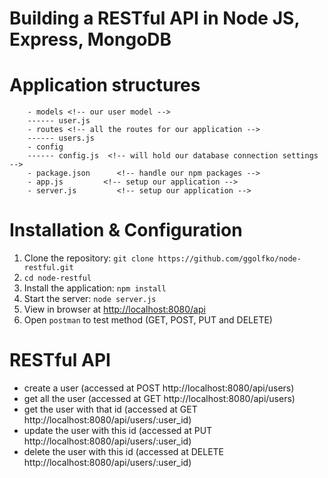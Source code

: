 # Building a RESTful API in Node JS, Express, MongoDB
# Application structures
```
    - models <!-- our user model -->
    ------ user.js  
    - routes <!-- all the routes for our application -->
    ------ users.js    
    - config
    ------ config.js  <!-- will hold our database connection settings -->
    - package.json      <!-- handle our npm packages -->
    - app.js         <!-- setup our application -->
    - server.js         <!-- setup our application -->
```

# Installation & Configuration
1. Clone the repository: `git clone https://github.com/ggolfko/node-restful.git`
2. `cd node-restful`
3. Install the application: `npm install`
4. Start the server: `node server.js`
5. View in browser at [http://localhost:8080/api](http://localhost:8080/api)
6. Open `postman` to test method (GET, POST, PUT and DELETE)

# RESTful API
* create a user (accessed at POST http://localhost:8080/api/users)
* get all the user (accessed at GET http://localhost:8080/api/users)
* get the user with that id (accessed at GET http://localhost:8080/api/users/:user_id)
* update the user with this id (accessed at PUT http://localhost:8080/api/users/:user_id)
* delete the user with this id (accessed at DELETE http://localhost:8080/api/users/:user_id)

